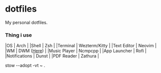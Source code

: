 # dotfiles
My personal dotfiles.

### Thing i use

|OS							|	Arch					|
|Shell					|	Zsh						|
|Terminal				|	Wezterm/Kitty	|
|Text Editor		|	Neovim				|
|WM							|	DWM (<a href="https://github.com/krashy-i386/dwm">Here</a>)				|
|Music Player		|	Ncmpcpp				|
|App Launcher		|	Rofi					|
|Notifications	|	Dunst					|
|PDF Reader			|	Zathura				|

stow --adopt -vt ~ .
